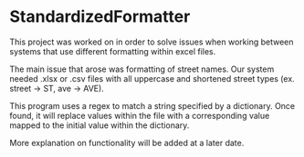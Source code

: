 # StandardizedFormatter
This project was worked on in order to solve issues when working between systems that use different formatting within excel files.

The main issue that arose was formatting of street names. Our system needed .xlsx or .csv files with all uppercase and shortened street types (ex. street -> ST, ave -> AVE).

This program uses a regex to match a string specified by a dictionary. Once found, it will replace values within the file with a corresponding value mapped to the initial value within the dictionary.

More explanation on functionality will be added at a later date.
